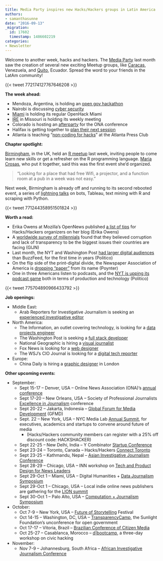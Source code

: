 ```yaml
---
title: Media Party inspires new Hacks/Hackers groups in Latin America
authors:
- samanthasunne
date: "2016-09-13"
_migration:
  id: 17602
  timestamp: 1486602219
categories:
- Newsletter
---
```


Welcome to another week, hacks and hackers. The [Media Party][1] last month saw the creation of several new exciting Meetup groups, like [Caracas][2], Venezuela, and [Quito][3], Ecuador. Spread the word to your friends in the LatAm community!

{{< tweet 772174127767646208 >}}

**The week ahead:**

  * Mendoza, Argentina, is holding an [open gov hackathon][4]
  * Nairobi is discussing [cyber security][5]
  * [Miami][6] is holding its regular OpenHack Miami
  * [IRE][7] in Missouri is holding its weekly meeting
  * Colorado is hosting an [afterparty][8] for the ONA conference
  * Halifax is getting together to [plan their next session][9]
  * Atlanta is teaching &#8220;[non-coding for hacks][10]&#8221; at the Atlanta Press Club

**Chapter spotlight:**

[Birmingham][11], in the UK, held an [R meetup][12] last week, inviting people to come learn new skills or get a refresher on the R programming language. [Maria Crosas][13], who put it together, said this was the first event she&#8217;d organized.

> &#8220;Looking for a place that had free Wifi, a projector, and a function room at a pub in a week was not easy.&#8221;

Next week, Birmingham is already off and running to its second rebooted event, a series of [lightning talks][14] on bots, Tableau, text mining with R and scraping with Python.

{{< tweet 771244358951501824 >}}

**Worth a read:**

  * Erika Owens at Mozilla&#8217;s OpenNews published [a list of tips][15] for Hacks/Hackers organizers on her blog (Erika Owens)
  * A [worldwide survey of millennials][16] found that they believed corruption and lack of transparency to be the biggest issues their countries are facing (GIJN)
  * Last month, the NYT and Washington Post [had larger digital audiences][17] than BuzzFeed, for the first time in years (Politico)
  * On the flip side of the print-digital divide, the Newspaper Association of America is [dropping &#8220;paper&#8221;][18] from its name (Poynter)
  * One in three Americans listen to podcasts, and the [NYT is upping its podcast game][19] both in terms of production and technology (Politico)

{{< tweet 775704890966433792 >}}

**Job openings:**

  * Middle East: 
      * Arab Reporters for Investigative Journalism is seeking an [experienced investigative editor][20]
  * North America: 
      * The Information, an outlet covering technology, is looking for a [data projects engineer][21]
      * The Washington Post is seeking a [full stack developer][22]
      * National Geographic is hiring a [visual journalist][23]
      * Fox News is looking for a [web designer][24]
      * The WSJ&#8217;s CIO Journal is looking for a [digital tech reporter][25] 
  * Europe: 
      * China Daily is hiring a [graphic designer][26] in London

**Other upcoming events:**

  * September: 
      * Sept 15-17 &#8211; Denver, USA &#8211; Online News Association (ONA)&#8217;s [annual conference][27]
      * Sept 17-20 &#8211; New Orleans, USA &#8211; Society of Professional Journalists [Excellence in Journalism][28] conference
      * Sept 20-22 &#8211; Jakarta, Indonesia &#8211; [Global Forum for Media Development][29] (GFMD)
      * Sept. 22 &#8211; New York, USA &#8211; NYC Media Lab [Annual Summit][30], for executives, academics and startups to convene around future of media 
          * (Hacks/Hackers community members can register with a 25% off discount code: HACKSHACKER)
      * Sept 22-25 &#8211; New Delhi, India &#8211; Y Combinator [Startup Conference][31]
      * Sept 23-24 &#8211; Toronto, Canada &#8211; Hacks/Hackers [Connect Toronto][32]
      * Sept 23-25 &#8211; Kathmandu, Nepal &#8211; [Asian Investigative Journalism Conference][33]
      * Sept 28-29 &#8211; Chicago, USA &#8211; INN workshop on [Tech and Product Design for News Leaders][34]
      * Sept 29-Oct 1 &#8211; Miami, USA &#8211; Digital Humanities + [Data Journalism Symposium][35]
      * Sept 29-Oct 1 &#8211; Chicago, USA &#8211; Local indie online news publishers are gathering for the [LION summit][36]
      * Sept 30-Oct 1 &#8211; Palo Alto, USA &#8211; [Computation + Journalism Symposium][37]
  * October: 
      * Oct 7-9 &#8211; New York, USA &#8211; [Future of Storytelling][38] Festival
      * Oct 14-15 &#8211; Washington, DC, USA &#8211; [TransparencyCamp][39], the Sunlight Foundation&#8217;s unconference for open government
      * Oct 17-17 &#8211; Vitoria, Brazil &#8211; [Brazilian Conference of Citizen Media][40]
      * Oct 25-27 &#8211; Casablanca, Morocco &#8211; [d|bootcamp][41], a three-day workshop on civic hacking
  * November: 
      * Nov 7-9 &#8211; Johannesburg, South Africa &#8211; [African Investigative Journalism Conference][42]

 [1]: http://mediaparty.info
 [2]: http://www.meetup.com/Hacks-Hackers-Periodistas-y-Programadores-Caracas/
 [3]: http://www.meetup.com/Hacks-Hackers-Quito/
 [4]: http://www.meetup.com/Hacks-Hackers-Mendoza/events/233895446/
 [5]: https://www.facebook.com/l.php?u=http%3A%2F%2Fbit.ly%2F2bQa51d&h=tAQFs2-sK&enc=AZNK0UgcJobGvhILEGiA2FRDuC6AykSUk_w25vABLYAnxZAOcBUg11Wik6r867E6QRE&s=1
 [6]: http://www.meetup.com/Hacks-Hackers-Miami/
 [7]: http://www.meetup.com/hackshackersIRE/
 [8]: http://www.meetup.com/hackshackersco/events/230700183/
 [9]: http://www.meetup.com/Hacks-Hackers-HFX/events/234067839/
 [10]: http://www.meetup.com/HacksHackersATL/events/234064395/
 [11]: https://www.meetup.com/Hacks-Hackers-Birmingham/
 [12]: https://www.meetup.com/Hacks-Hackers-Birmingham/events/233683857/
 [13]: https://twitter.com/mcrosasb
 [14]: https://www.meetup.com/Hacks-Hackers-Birmingham/events/233788479/
 [15]: http://erikaowens.com/blog/some-tips-local-hackshackers-organizers
 [16]: http://shaperssurvey.org/
 [17]: http://www.politico.com/media/story/2016/09/revenge-of-the-legacy-sector-004740
 [18]: http://www.poynter.org/2016/the-newspaper-association-of-america-is-changing-its-name/428934/
 [19]: http://www.politico.com/media/story/2016/09/the-new-york-times-gets-serious-about-podcasting-004743
 [20]: https://jobs.theguardian.com/job/6382358/chief-investigative-editor/?TrackID=3#sc=socialmedia&me=socialmedia&cm=0
 [21]: https://www.theinformation.com/become-the-informations-graphics-editor
 [22]: https://washpost.wd5.myworkdayjobs.com/washingtonpostcareers/job/DC-Washington-TWP-Headquarters/Developer_JR-90268563?shared_id=cdfa126b-a3dd-4554-b809-6470cf03ec3f
 [23]: http://foxcareers.com/Search/JobDetail/FNG0005334?organization=National+Geographic+Partners
 [24]: https://www.mediabistro.com/jobs/description/347876/web-designer/
 [25]: http://talkingbiznews.com/biz-news-help-wanted/wsjs-cio-journal-seeks-digital-technology-reporter/
 [26]: https://www.journalism.co.uk/media-jobs/graphic-designer/s75/a665491/
 [27]: http://ona16.journalists.org/
 [28]: http://excellenceinjournalism.org/
 [29]: http://gfmd.info/en/site/news/882/Get-ready-for-the-2016-Jakarta-World-Forum-for-Media-Development.htm
 [30]: http://summit.nycmedialab.org/
 [31]: https://www.innov8.work/ycombinator/
 [32]: http://connect.hackshackers.com/events/toronto
 [33]: http://2016.uncoveringasia.org/
 [34]: https://inn.org/event/technology-and-product-design-for-newsroom-leaders/
 [35]: http://dhdjmiami.com/
 [36]: http://www.lionpublishers.com/conference/home/
 [37]: http://journalism.stanford.edu/cj2016/
 [38]: http://www.fostfest.com/#content
 [39]: https://tcamp.sunlightfoundation.com/register/
 [40]: http://eventos.ufes.br/index.php/midiacidada/midiacidada
 [41]: http://casablanca.dbootcamp.org/
 [42]: http://www.journalism.co.za/aijc/